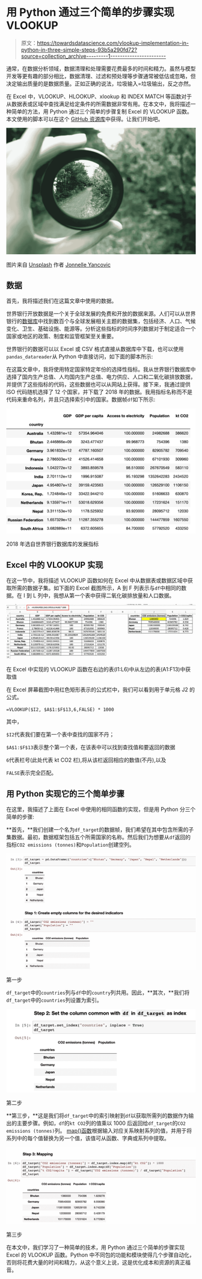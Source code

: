 # 用 Python 通过三个简单的步骤实现 VLOOKUP

> 原文：<https://towardsdatascience.com/vlookup-implementation-in-python-in-three-simple-steps-93b5a290fd72?source=collection_archive---------1----------------------->

通常，在数据分析领域，数据清理和处理需要花费最多的时间和精力。虽然与模型开发等更有趣的部分相比，数据清理、过滤和预处理等步骤通常被低估或忽略，但决定输出质量的是数据质量。正如正确的说法，垃圾输入=垃圾输出，反之亦然。

在 Excel 中，VLOOKUP、HLOOKUP、xlookup 和 INDEX MATCH 等函数对于从数据表或区域中查找满足给定条件的所需数据非常有用。在本文中，我将描述一种简单的方法，用 Python 通过三个简单的步骤复制 Excel 的 VLOOKUP 函数。本文使用的脚本可以在这个 [GitHub 资源库](https://github.com/hbshrestha/Data_Analytics)中获得。让我们开始吧。

![](img/6c881dfeeee2955af74e44e47c1ba06d.png)

图片来自 [Unsplash](https://unsplash.com/) 作者 [Jonnelle Yancovic](https://unsplash.com/@jey_photography)

## 数据

首先，我将描述我们在这篇文章中使用的数据。

世界银行开放数据是一个关于全球发展的免费和开放的数据来源。人们可以从世界银行的[数据库](https://datacatalog.worldbank.org/collections)中找到数百个与全球发展相关主题的数据集，包括经济、人口、气候变化、卫生、基础设施、能源等。分析这些指标的时间序列数据对于制定适合一个国家或地区的政策、制度和监管框架至关重要。

世界银行的数据可以以 Excel 或 CSV 格式直接从数据库中下载，也可以使用`pandas_datareader`从 Python 中直接访问，如下面的脚本所示:

在这篇文章中，我将使用特定国家特定年份的选择性指标。我从世界银行数据库中选择了国内生产总值、人均国内生产总值、电力供应、人口和二氧化碳排放数据，并提供了这些指标的代码，这些数据也可以从网站上获得。接下来，我通过提供 ISO 代码随机选择了 12 个国家，并下载了 2018 年的数据。我用指标名称而不是代码来重命名列，并且只选择索引中的国家。数据帧`df`如下所示:

![](img/45caba1b7ecb482327eb6076a9984293.png)

2018 年选自世界银行数据库的发展指标

## **Excel 中的 VLOOKUP 实现**

在这一节中，我将描述 VLOOKUP 函数如何在 Excel 中从数据表或数据区域中获取所需的数据子集。如下面的 Excel 截图所示，A 到 F 列表示与`df`中相同的数据。在 I 到 L 列中，我想从第一个表中获得二氧化碳排放量和人口数据。

![](img/bf594bc8992ec4bd089282636fcfea1c.png)

在 Excel 中实现的 VLOOKUP 函数在右边的表(I1:L6)中从左边的表(A1:F13)中获取值

在 Excel 屏幕截图中用红色矩形表示的公式栏中，我们可以看到用于单元格 J2 的公式。

`=VLOOKUP($I2, $A$1:$F$13,6,FALSE) * 1000`

其中，

`$I2`代表我们要在第一个表中查找的国家不丹；

`$A$1:$F$13`表示整个第一个表，在该表中可以找到查找值和要返回的数据

`6`代表栏号(此处代表 kt CO2 栏),将从该栏返回相应的数值(不丹),以及

`FALSE`表示完全匹配。

## 用 Python 实现它的三个简单步骤

在这里，我描述了上面在 Excel 中使用的相同函数的实现，但是用 Python 分三个简单的步骤:

**首先，**我们创建一个名为`df_target`的数据帧，我们希望在其中包含所需的子集数据。最初，数据框架包括五个所需国家的名称。然后我们为想要从`df`返回的指标`CO2 emissions (tonnes)`和`Population`创建空列。

![](img/f3447d304b60b6b94c310501734fbde9.png)

第一步

`df_target`中的`countries`列与`df`中的`country`列共用。因此，**其次，**我们将`df_target`中的`countries`列设置为索引。

![](img/264793b9d651b124f02627a6fd3ca5da.png)

第二步

**第三步，**这是我们将`df_target`中的索引映射到`df`以获取所需列的数据作为输出的主要步骤。例如，`df`的`kt CO2`列的值乘以 1000 后返回给`df_target`的`CO2 emissions (tonnes)`列。 [map()函数](https://pandas.pydata.org/docs/reference/api/pandas.Series.map.html)根据输入对应关系映射系列的值，并用于将系列中的每个值替换为另一个值，该值可从函数、字典或系列中提取。

![](img/13e06c20bb1cab68e8fecd1609dfe62b.png)

第三步

在本文中，我们学习了一种简单的技术，用 Python 通过三个简单的步骤实现 Excel 的 VLOOKUP 函数。Python 中不同包的功能和模块使得几个步骤自动化，否则将花费大量的时间和精力，从这个意义上说，这是优化成本和资源的真正福音。